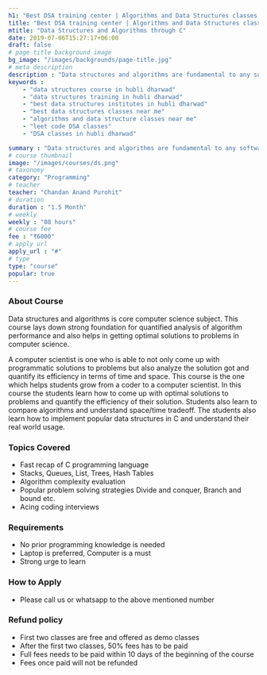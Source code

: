```yaml
---
h1: "Best DSA training center | Algorithms and Data Structures classes in Hubli and Dharwad"
title: "Best DSA training center | Algorithms and Data Structures classes in Hubli and Dharwad"
mtitle: "Data Structures and Algorithms through C"
date: 2019-07-06T15:27:17+06:00
draft: false
# page title background image
bg_image: "/images/backgrounds/page-title.jpg"
# meta description
description : "Data structures and algorithms are fundamental to any software and we offer best data structures course in Hubli Dharwad region. Best competitive coding class in hubli"
keywords : 
    - "data structures course in hubli dharwad"
    - "data structures training in hubli dharwad"
    - "best data structures institutes in hubli dharwad"
    - "best data structures classes near me"
    - "algorithms and data structure classes near me"
    - "leet code DSA classes"
    - "DSA classes in hubli dharwad"

summary : "Data structures and algorithms are fundamental to any software and we offer best data structures course in Hubli Dharwad region."
# course thumbnail
image: "/images/courses/ds.png"
# taxonomy
category: "Programming"
# teacher
teacher: "Chandan Anand Purohit"
# duration
duration : "1.5 Month"
# weekly
weekly : "08 hours"
# course fee
fee : "₹6000"
# apply url
apply_url : "#"
# type
type: "course"
popular: true
---
```



### About Course
Data structures and algorithms is core computer science subject. This course lays down strong foundation for quantified analysis of algorithm performance and also helps in getting optimal solutions to problems in computer science.

A computer scientist is one who is able to not only come up with programmatic solutions to problems but also analyze the solution got and quantify its efficiency in terms of time and space. This course is the one which helps students grow from a coder to a computer scientist. In this course the students learn how to come up with optimal solutions to problems and quantify the efficiency of their solution. Students also learn to compare algorithms and understand space/time tradeoff. The students also learn how to implement popular data structures in C and understand their real world usage.

### Topics Covered
* Fast recap of C programming language
* Stacks, Queues, List, Trees, Hash Tables
* Algorithm complexity evaluation
* Popular problem solving strategies Divide and conquer, Branch and bound etc.
* Acing coding interviews 
 
### Requirements
* No prior programming knowledge is needed
* Laptop is preferred, Computer is a must
* Strong urge to learn 


### How to Apply

* Please call us or whatsapp to the above mentioned number


### Refund policy
* First two classes are free and offered as demo classes
* After the first two classes, 50% fees has to be paid
* Full fees needs to be paid within 10 days of the beginning of the course
* Fees once paid will not be refunded
